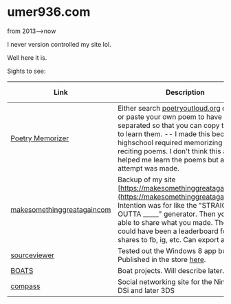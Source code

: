 # umer936.com
from 2013-->now


I never version controlled my site lol. 

Well here it is. 

Sights to see: 

| Link                                                     | Description                                                                                                                                                                                                                                                                                                                 | Last Updated      |
|----------------------------------------------------------|-----------------------------------------------------------------------------------------------------------------------------------------------------------------------------------------------------------------------------------------------------------------------------------------------------------------------------|-------------------|
| [Poetry Memorizer](poetrymemorizer)                      | Either search [poetryoutloud.org](https://poetryoutloud.org) database or paste your own poem to have it separated so that you can copy the lines to learn them. -- I made this because my highschool required memorizing and reciting poems. I don't think this actually helped me learn the poems but an attempt was made. | 10/24/2015        |
| [makesomethinggreatagaincom](makesomethinggreatagaincom) | Backup of my site [https://makesomethinggreatagain.com/](https://makesomethinggreatagain.com/). Intention was for like the "STRAIGHT OUTTA _____" generator. Then you'd be able to share what you made. There also could have been a leaderboard for most shares to fb, ig, etc. Can export as img.                         | 10/03/2015        |
| [sourceviewer](sourceviewer)                             | Tested out the Windows 8 app builder. Published in the store [here](https://apps.microsoft.com/store/detail/simple-source-viewer/9WZDNCRDXGHH?hl=en-us&gl=us).                                                                                                                                                              | before 08/08/2016 |
| [BOATS](boats)                                           | Boat projects. Will describe later.                                                                                                                                                                                                                                                                                         | 10/23/2020        |
| [compass](compass)                                       | Social networking site for the Nintendo DSi and later 3DS                                                                                                                                                                                                                                                                   | before 12/31/2013 |
